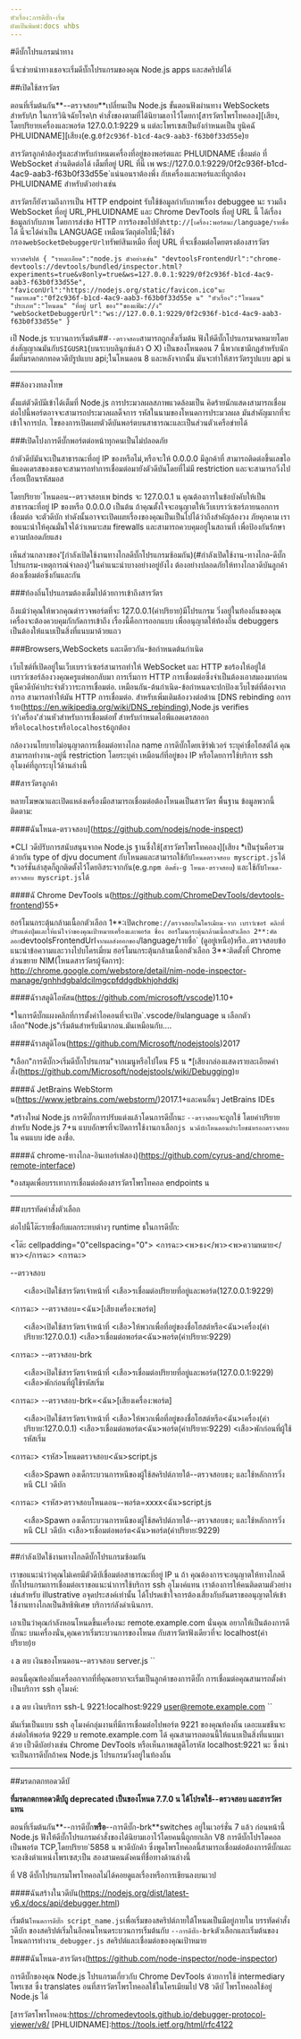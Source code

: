 ```yaml
---
หัวเรื่อง:การดีบั๊ก-เริ่ม
ผังแป้นพิมพ์:docs นhbs
---
```


#ดีบั๊กโปรแกรมนำทาง

นี่จะช่วยนำทางเธอจะเริ่มดีบั๊กโปรแกรมของคุณ Node.js apps และสคริปต์ได้

##เปิดใช้สารวัตร

ตอนที่เริ่มต้นกัน**--ตรวจสอบ**เปลี่ยนเป็น Node.js ขั้นตอนฟังผ่านทาง WebSockets
สำหรับ\n ในการวินิจฉัยโรค\n คำสั่งของตามที่ได้นิยามเอาไว้โดยกา[สารวัตรโพรโทคอลง][เสียง,
โดยปริยายเครื่องและพอร์ต 127.0.0.1:9229 น แต่ละโพรเซสเป็นยังกำหนดเป็น
ยูนิคฉั PHLUIDNAME][เสียง(e.g.`0f2c936f-b1cd-4ac9-aab3-f63b0f33d55e`)ย

สารวัตรลูกค้าต้องรู้และสำหรับกำหนดเครื่องที่อยู่ของพอร์ตและ PHLUIDNAME เชื่อมต่อ
ที่ WebSocket ส่วนติดต่อได้ เต็มที่อยู่ URL ที่นี่
เพ ws://127.0.0.1:9229/0f2c936f-b1cd-4ac9-aab3-f63b0f33d55e`แน่นอนราต้องพึ่ง
กับเครื่องและพอร์และที่ถูกต้อง PHLUIDNAME สำหรับตัวอย่างเช่น

สารวัตรก็ยังรวมถึงการเป็น HTTP endpoint รับใช้ข้อมูลกำกับภาพเรื่อง debuggee นะ
รวมถึง WebSocket ที่อยู่ URL,PHLUIDNAME และ Chrome DevTools ที่อยู่ URL นี้ ได้เรื่องข้อมูลกำกับภาพ
โดยการส่งข้อ HTTP การร้องขอไปยัง`http://[เครื่อง:พอร์ตนะ/language/รายชื่อ`ได้ นี่จะได้ค่าเป็น
LANGUAGE เหมือนวัตถุต่อไปนี้;ใช้ตัวกรอง`webSocketDebuggerUrl`ทรัพย์สินเหมือ
ที่อยู่ URL ที่จะเชื่อมต่อโดยตรงต้องสารวัตร

<!-- eslint-ข้าม-->
``จาวาสคริปต์
{
"รายละเอียด":"node.js ตัวอย่างเช่น"
 "devtoolsFrontendUrl":"chrome-devtools://devtools/bundled/inspector.html?experiments=true&v8only=true&ws=127.0.0.1:9229/0f2c936f-b1cd-4ac9-aab3-f63b0f33d55e",
"faviconUrl":"https://nodejs.org/static/favicon.ico"นะ
"หมายเลข":"0f2c936f-b1cd-4ac9-aab3-f63b0f33d55e น"
"หัวเรื่อง":"โหนดน"
"ประเภท":"โหนดน"
"ที่อยู่ url ของ""ของแฟ้ม://ง"
"webSocketDebuggerUrl":"ws://127.0.0.1:9229/0f2c936f-b1cd-4ac9-aab3-f63b0f33d55e"
}
``

เป็ Node.js ระบวนการเริ่มต้น##`--ตรวจสอบ`สามารถถูกสั่งเริ่มต้น
ฟังให้ดีบั๊กโปรแกรมจดหมายโดยส่งสัญญาณมันกับ`SIGUSR1`(บนระบบลินุกซ์แล้ว
O X) เป็นของโหนดอน 7 นี้พวกเขามีกฏสำหรับนักดื่มที่มรดกตกทอดวดีบัรูปแบบ api;ในโหนดอน 8 และหลังจากนั้น
มันจะทำให้สารวัตรรูปแบบ api น

---
##ล้องวงทลงโทษ

ตั้งแต่ตัวดีบัมีเข้าได้เต็มที่ Node.js การประมวลผลสภาพแวดล้อมเป็น
คิดร้ายนักแสดงสามารถเชื่อมต่อไปนี้พอร์ตอาจจะสามารถประมวลผลด็จการ
รหัสในนามของโหนดการประมวลผล มันสำคัญมากที่จะเข้าใจการปภ.
ไขของการเปิดเผยตัวดีบันพอร์ตบนสาธารณะและเป็นส่วนตัวเครือข่ายได้

###เปิดโปงการดีบั๊กพอร์ตต่อหน้าทุกคนเป็นไม่ปลอดภัย

ถ้าตัวดีบัมันจะเป็นสาธารณะที่อยู่ IP ของหรือไม่,หรือจะให้ 0.0.0.0 มีลูกค้าที่
สามารถติดต่อขึ้นเลขไอพีแอดเดรสของเธอจะสามารถทำการเชื่อมต่อมายังตัวดีบันโดยที่ไม่มี
restriction และจะสามารถวิ่งไปเรื่อยเปื่อนรหัสมอส

โดยปริยาย`โหนดอน--ตรวจสอบเพ binds จะ 127.0.0.1 น คุณต้องการในข้อบังคับให้เป็น
สาธารณะที่อยู่ IP ของหรือ 0.0.0.0 เป็นต้น ถ้าคุณตั้งใจจะอนุญาตให้เว็บเบราว์เซอร์ภายนอกการเชื่อมต่อ
จะตัวดีบัก ทำดังนั้นอาจจะเปิดเผยเรื่องของคุณเป็นเป็นไปได้ว่าถึงสำคัญล้องวง
ภัยคุกคาม เราขอแนะนำให้คุณมั่นใจได้ว่าเหมาะสม firewalls และสามารถควบคุมอยู่ในสถานที่
เพื่อป้องกันรักษาความปลอดภัยแสง

เห็นส่วนกลางของ'[กำลังเปิดใช้งานทางไกลดีบั๊กโปรแกรมซ้อมกัน)(#กำลังเปิดใช้งาน-ทางไกล-ดีบั๊กโปรแกรม-เหตุการณ์จำลอง)'ในคำแนะนำบางอย่างอยู่ยังไง
ต้องอย่างปลอดภัยให้ทางไกลวดีบันลูกค้าต้องเชื่อมต่อซึ่งกันและกัน

###ท้องถิ่นโปรแกรมต้องเต็มไปด้วยการเข้าถึงสารวัตร

ถึงแม้ว่าคุณให้พวกคุณตำรวจพอร์ตที่จะ 127.0.0.1(ค่าปริยาย)มีโปรแกรม
วิ่งอยู่ในท้องถิ่นของคุณเครื่องจะต้องควบคุมกักกัดการเข้าถึง เรื่องนี้คือการออกแบบ
เพื่ออนุญาตให้ท้องถิ่น debuggers เป็นต้องให้แนบเป็นสิ่งที่แนบมาด้วยแถว

###Browsers,WebSockets และเดียวกัน-ข้อกำหนดต้นกำเนิด

เว็บไซต์ที่เปิดอยู่ในเว็บเบราว์เซอร์สามารถทำให้ WebSocket และ HTTP ขอร้องให้อยู่ใต้
เบราว์เซอร์ล้องวงคุณครูแต่พอกลับมา การเริ่มการ HTTP การเชื่อมต่อซึ่งจำเป็นต้องเอาสมองมาก่อน
ยูนีควดีบัค่าประจำตัววาระการเชื่อมต่อ. เหมือนกัน-ต้นกำเนิด-ข้อกำหนดจะปกป้องเว็บไซต์ที่ต้องจากการอ
สามารถทำให้มัน HTTP การเชื่อมต่อ. สำหรับเพิ่มเติมล้องวงต่อต้าน
[DNS rebinding อการร้าย(https://en.wikipedia.org/wiki/DNS_rebinding),Node.js
verifies ว่า'เครื่อง'ส่วนหัวสำหรับการเชื่อมต่อทั้
สำหรับกำหนดไอพีแอดเดรสออกหรือ`localhost`หรือ`localhost6`ถูกต้อง

กล้องวงนโยบายไม่อนุญาตการเชื่อมต่อทางไกล name การดีบั๊กโดยเซิร์ฟเวอร์
ระบุค่าชื่อโฮสต์ได้ คุณสามารถทำงาน-อยู่นี่ restriction โดยระบุค่า
เหมือนกัที่อยู่ของ IP หรือโดยการใช้บริการ ssh อุโมงค์ที่ถูกระบุไว้ด้านล่างนี้

##สารวัตรลูกค้า

หลายโฆษณาและเปิดแหล่งเครื่องมือสามารถเชื่อมต่อต้องโหนดเป็นสารวัตร พื้นฐาน
ข้อมูลพวกนี้ติดตาม:

####ฉันโหนด-ตรวจสอบ](https://github.com/nodejs/node-inspect)

*CLI วดีบัรับการสนับสนุนจากค Node.js ฐานซึ่งใช้[สารวัตรโพรโทคอลง][เสียง
*เป็นรุ่นคือรวมด้วยกัน type of djvu document กับโหนดและสามารถใช้กับ`โหนดตรวจสอบ myscript.js`ได้
*เวอร์ชั่นล่าสุดก็ถูกติดตั้งไว้โดยอิสระจากกัน(e.g.`npm ติดตั้ง-g โหนด-ตรวจสอบ`)
และใช้กับ`โหนด-ตรวจสอบ myscript.js`ได้

####ฉั Chrome DevTools น(https://github.com/ChromeDevTools/devtools-frontend)55+

ฮอร์โมนกระตุ้นกล้ามเนื้อกตัวเลือก 1**:เปิด`chrome://ตรวจสอบในโครเมียม-จาก
เบราว์เซอร์ คลิกที่ปรับแต่งปุ่มและให้แน่ใจว่าของคุณเป้าหมายเครื่องและพอร์ต
ชื่อง
ฮอร์โมนกระตุ้นกล้ามเนื้อกตัวเลือก 2**:คัดลอก`devtoolsFrontendUrl`จากผลส่งออกของ`/language/รายชื่อ`
(ดูอยู่เหนือ)หรือ..ตรวจสอบข้อแนะนำข้อความและวางไปบโครเมี่ยม
ฮอร์โมนกระตุ้นกล้ามเนื้อกตัวเลือก 3**:ติดตั้งที่ Chrome ส่วนขยาย NIM(โหนดสารวัตรผู้จัดการ): 
http://chrome.google.com/webstore/detail/nim-node-inspector-manage/gnhhdgbaldcilmgcpfddgdbkhjohddkj

####ฉัราสตูดิโอหัสน(https://github.com/microsoft/vscode)1.10+

*ในการดีบั๊กแผงคลิกที่การตั้งค่าไอคอนที่จะเปิด`.vscode/ยินlanguage น
เลือกตัวเลือก"Node.js"เริ่มต้นสำหรับนีมากอน.มันเหมือนกับ....

####ฉัราสตูดิโอน(https://github.com/Microsoft/nodejstools)2017

*เลือก"การดีบั๊ก>เริ่มดีบั๊กโปรแกรม"จากเมนูหรือไปโดน F5 น
*[เสียงกล่องแสดงรายละเอียดคำสั่ง(https://github.com/Microsoft/nodejstools/wiki/Debugging)ย

####ฉั JetBrains WebStorm น(https://www.jetbrains.com/webstorm/)2017.1+และคนอื่นๆ JetBrains IDEs

*สร้างใหม่ Node.js การดีบั๊กการปรับแต่งแล้วโดนการดีบั๊กนะ `--ตรวจสอบ`จะถูกใช้
 โดยค่าปริยายสำหรับ Node.js 7+น แบบอักษรที่จะปิดการใช้งานกาเลือก`js นวดีบักโหนดอนประโยชน์หรอกตรวจสอบ`ใน
คนแบบ ide ลงชื่อ.

####ฉั chrome-ทางไกล-อินเทอร์เฟสอง)(https://github.com/cyrus-and/chrome-remote-interface)

*องสมุดเพื่อบรรเทาการเชื่อมต่อต้องสารวัตรโพรโทคอล endpoints น

---

##งบรรทัดคำสั่งตัวเลือก

ต่อไปนี้โต๊ะรายชื่อกับผลกระทบต่างๆ runtime ธในการดีบั๊ก:

<โต๊ะ cellpadding="0"cellspacing="0">
<การฉะ><พ>ธง</พว><พ>ความหมาย</พว></การฉะ>
<การฉะ>
<td>--ตรวจสอบ</td>
<td>
<ul>
<เสือ>เปิดใช้สารวัตรเจ้าหน้าที่</เสือ>
<เสือ>รเชื่อมต่อปริยายที่อยู่และพอร์ต(127.0.0.1:9229)</เสือ>
</ul>
</td>
</การฉะ>
<การฉะ>
<td>--ตรวจสอบ=<ฉัน>[เสียงเครื่อง:พอร์ต]</ฉัน></td>
<td>
<ul>
<เสือ>เปิดใช้สารวัตรเจ้าหน้าที่</เสือ>
<เสือ>ให้พวกเพื่อที่อยู่ของชื่อโฮสต์หรือ<ฉัน>เครื่อง</ฉัน>(ค่าปริยาย:127.0.0.1)</เสือ>
<เสือ>รเชื่อมต่อพอร์ต<ฉัน>พอร์ต</ฉัน>(ค่าปริยาย:9229)</เสือ>
</ul>
</td>
</การฉะ>
<การฉะ>
<td>--ตรวจสอบ-brk</td>
<td>
<ul>
<เสือ>เปิดใช้สารวัตรเจ้าหน้าที่</เสือ>
<เสือ>รเชื่อมต่อปริยายที่อยู่และพอร์ต(127.0.0.1:9229)</เสือ>
<เสือ>พักก่อนที่ผู้ใช้รหัสเริ่ม</เสือ>
</ul>
</td>
</การฉะ>
<การฉะ>
<td>--ตรวจสอบ-brk=<ฉัน>[เสียงเครื่อง:พอร์ต]</ฉัน></td>
<td>
<ul>
<เสือ>เปิดใช้สารวัตรเจ้าหน้าที่</เสือ>
<เสือ>ให้พวกเพื่อที่อยู่ของชื่อโฮสต์หรือ<ฉัน>เครื่อง</ฉัน>(ค่าปริยาย:127.0.0.1)</เสือ>
<เสือ>รเชื่อมต่อพอร์ต<ฉัน>พอร์ต</ฉัน>(ค่าปริยาย:9229)</เสือ>
<เสือ>พักก่อนที่ผู้ใช้รหัสเริ่ม</เสือ>
</ul>
</td>
</การฉะ>
<การฉะ>
<td><รหัส>โหนดตรวจสอบ<ฉัน>script.js</ฉัน></รหัส></td>
<td>
<ul>
<เสือ>Spawn องเด็กระบวนการหนีของผู้ใช้สคริปต์ภายใต้--ตรวจสอบธง;
และใช้หลักการวิ่งหนี CLI วดีบัก</เสือ>
</ul>
</td>
</การฉะ>
<การฉะ>
<td><รหัส>ตรวจสอบโหนดอน--พอร์ต=xxxx<ฉัน>script.js</ฉัน></รหัส></td>
<td>
<ul>
<เสือ>Spawn องเด็กระบวนการหนีของผู้ใช้สคริปต์ภายใต้--ตรวจสอบธง;
และใช้หลักการวิ่งหนี CLI วดีบัก</เสือ>
<เสือ>รเชื่อมต่อพอร์ต<ฉัน>พอร์ต</ฉัน>(ค่าปริยาย:9229)</เสือ>
</ul>
</td>
</การฉะ>
</โต๊ะ>

---

##กำลังเปิดใช้งานทางไกลดีบั๊กโปรแกรมซ้อมกัน

เราขอแนะนำว่าคุณไม่เคยมีตัวดีบัเชื่อมต่อสาธารณะที่อยู่ IP น ถ้า
คุณต้องการจะอนุญาตให้ทางไกลดีบั๊กโปรแกรมการเชื่อมต่อเราขอแนะนำการใช้บริการ ssh
อุโมงค์แทน เราต้องการให้คนติดตามตัวอย่างเช่นสำหรับ illustrative อจุดประสงค์เท่านั้น
ได้โปรดเข้าใจการต้องเสี่ยงกับอันตราขออนุญาตให้เข้าใช้งานทางไกลเป็นสิทธิพิเศษ
บริการก่ลังดำเนินการ.

เอาเป็นว่าคุณกำลังหอนโหนดขึ้นเครื่องนะ remote.example.com นั่นคุณ
อยากให้เป็นต้องการดีบั๊กนะ บนเครื่องนั่น,คุณควรเริ่มระบวนการของโหนด
กับสารวัตรฟังเดียวที่จะ localhost(ค่าปริยาย)ย

ง a ตบ
เงินของโหนดอน--ตรวจสอบ server.js
``

ตอนนี้คุณท้องถิ่นเครื่ออกจากที่ที่คุณอยากจะเริ่มเป็นลูกค้าของการดีบั๊ก
การเชื่อมต่อคุณสามารถตั้งค่าเป็นบริการ ssh อุโมงค์:

ง a ตบ
เงินบริการ ssh-L 9221:localhost:9229 user@remote.example.com
``

มันเริ่มเป็นแบบ ssh อุโมงค์กลุ่มงานที่มีการเชื่อมต่อไปพอร์ต 9221 ของคุณท้องถิ่น
เดอะแมชชีนจะส่งต่อให้พอร์ต 9229 บ remote.example.com ได้ คุณสามารถตอนนี้ให้แนบเป็นสิ่งที่แนบมาด้วย
เป็วดีบัอย่างเช่น Chrome DevTools หรือเห็นภาพสตูดิโอรหัส localhost:9221 นะ
ซึ่งน่าจะเป็นการดีบั๊กถ้าคน Node.js โปรแกรมวิ่งอยู่ในท้องถิ่น

---

##มรดกตกทอดวดีบั

**ที่มรดกตกทอดวดีบัถู deprecated เป็นของโหนด 7.7.0 น ได้โปรดใช้--ตรวจสอบ
และสารวัตรแทน**

ตอนที่เริ่มต้นกัน**--การดีบั๊ก**หรือ**--การดีบั๊ก-brk**switches อยู่ในเวอร์ชั่น 7 แล้ว
ก่อนหน้านี้ Node.js ฟังให้ดีบั๊กโปรแกรมคำสั่งของได้นิยามเอาไว้โดยคนนี้ถูกยกเลิก
V8 การดีบั๊กโปรโตคอลเป็นพอร์ต TCP,โดยปริยาย`5858 น พวดีบักค้า
ซึ่งพูดโพรโทคอลนี้สามารถเชื่อมต่อต้องการดีบั๊กและจะลงชิงตำแหน่งโพรเซส;เป็น
สองสามคนดังคนที่ชื่อทางด้านล่างนี้

ที่ V8 ดีบั๊กโปรแกรมโพรโทคอลไม่ได้คอยดูแลเรื่องหรือการเขียนลงบนเวป

####ฉันสร้างในวดีบัน(https://nodejs.org/dist/latest-v6.x/docs/api/debugger.html)

เริ่มต้น`โหนดการดีบั๊ก script_name.js`เพื่อเริ่มของสคริปต์ภายใต้โหนดเป็นมีอยู่ภายใน
บรรทัดคำสั่งวดีบัก ของสคริปต์เริ่มในอีกคนโหนดระบวนการเริ่มต้นกับ
`--การดีบั๊ก-brk`ตัวเลือกและเริ่มต้นของโหนดการทำงาน`_debugger.js`
สคริปต์และเชื่อมต่อของคุณเป้าหมาย

####ฉันโหนด-สารวัตรง(https://github.com/node-inspector/node-inspector)

การดีบั๊กของคุณ Node.js โปรแกรมเกี่ยวกับ Chrome DevTools ด้วยการใช้ intermediary โพรเซส
ซึ่ง translates อนที่สารวัตรโพรโทคอลใช้ในโครเมียมไป V8 วดีบั
โพรโทคอลใช้อยู่ Node.js ได้

<!-- refs-->

[สารวัตรโพรโทคอน:https://chromedevtools.github.io/debugger-protocol-viewer/v8/
[PHLUIDNAME]:https://tools.ietf.org/html/rfc4122